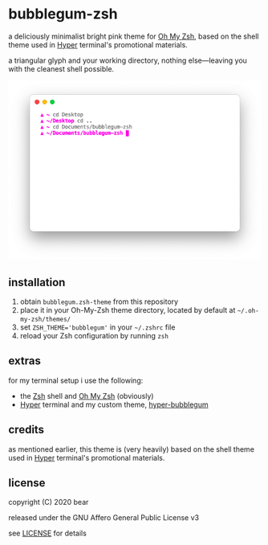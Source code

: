 # bubblegum-zsh
a deliciously minimalist bright pink theme for [Oh My Zsh](https://github.com/ohmyzsh/ohmyzsh/), based on the shell theme used in [Hyper](http://hyper.is/) terminal's promotional materials.

a triangular glyph and your working directory, nothing else—leaving you with the cleanest shell possible.

![](screenshot.png)

## installation

1. obtain `bubblegum.zsh-theme` from this repository
2. place it in your Oh-My-Zsh theme directory, located by default at `~/.oh-my-zsh/themes/`
3. set `ZSH_THEME='bubblegum'` in your `~/.zshrc` file
4. reload your Zsh configuration by running `zsh`

## extras
for my terminal setup i use the following:
* the [Zsh](www.zsh.org) shell and [Oh My Zsh](https://github.com/ohmyzsh/ohmyzsh/) (obviously)
* [Hyper](http://hyper.is/) terminal and my custom theme, [hyper-bubblegum](https://github.com/ice-bear-forever/hyper-bubblegum/)

## credits
as mentioned earlier, this theme is (very heavily) based on the shell theme used in [Hyper](http://hyper.is/) terminal's promotional materials.

## license
copyright (C) 2020 bear

released under the GNU Affero General Public License v3

see [LICENSE](LICENSE) for details
